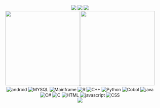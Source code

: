 
<div align="center"> <a href = "mailto:jefersonfreitas1313@gmail.com"><img src="https://img.shields.io/badge/-Gmail-%23333?style=for-the-badge&logo=gmail&logoColor=white" target="_blank"></a>
  <a href="https://www.linkedin.com/in/jeferson-freitas-da-silva-644564171/" target="_blank"><img src="https://img.shields.io/badge/-LinkedIn-%230077B5?style=for-the-badge&logo=linkedin&logoColor=white" target="_blank"></a>
<a href="https://wa.me/11969801105" target="_blank"><img src="https://img.shields.io/badge/-Whatsapp-%2391205?style=for-the-badge&logo=whatsapp&logoColor=white" target="_blank"></a> <div/>
	
<div align="center">
  <a href="https://github.com/jefersonfreitas2525#gh-dark-mode-only">
    <img height="240em" src="https://github-readme-stats.vercel.app/api?username=jefersonfreitas2525&count_private=true&show_icons=true&include_all_commits=true&theme=midnight-purple&bg_color=0d11175c"/>
    <img height="240em" src="https://github-readme-stats.vercel.app/api/top-langs/?username=gabrieIbarboza&langs_count=8&layout=compact&theme=midnight-purple&bg_color=0d11175c"/>
  </a>
</div>

<div style="display: inline_block">

  
<img align="center" alt="android" src="https://img.shields.io/badge/Android-239120?style=for-the-badge&logo=android&logoColor=white"/>
<img align="center" alt="MYSQL" src="https://img.shields.io/badge/MySQL-D2691E?style=for-the-badge&logo=mysql&logoColor=white"/>
<img align="center" alt="Mainframe" src="https://img.shields.io/badge/Mainframe-4169E1?style=for-the-badge&logo=Mainframe&logoColor=white"/>
<img align="center" alt="R" src="https://img.shields.io/badge/R-000000?style=for-the-badge&logo=R&logoColor=white"/>
<img align="center" alt="C++" src="https://img.shields.io/badge/C%2B%2B-00599C?style=for-the-badge&logo=c%2B%2B&logoColor=white"/>
<img align="center" alt="Python" src="https://img.shields.io/badge/Python-000000?style=for-the-badge&logo=Python&logoColor=white"/>
<img align="center" alt="Cobol" src="https://img.shields.io/badge/Cobol-4169E1?style=for-the-badge&logo=Cobol&logoColor=white"/>
<img align="center" alt="java" src="https://img.shields.io/badge/Java-FF0000?style=for-the-badge&logo=java&logoColor=black"/>
<img align="center" alt="C#" src="https://img.shields.io/badge/C%23-8A2BE2?style=for-the-badge&logo=c-sharp&logoColor=white"/>
<img align="center" alt="C" src="https://img.shields.io/badge/C-00599C?style=for-the-badge&logo=c&logoColor=white"/>
<img align="center" alt="HTML" src="https://img.shields.io/badge/HTML-FF4500?style=for-the-badge&logo=html5&logoColor=white"/>
<img align="center" alt="javascript" src="https://img.shields.io/badge/JavaScript-F7DF1E?style=for-the-badge&logo=javascript&logoColor=black"/>
<img align="center" alt="CSS" src="https://img.shields.io/badge/CSS-00599C?&style=for-the-badge&logo=css3&logoColor=white"/>
  <br/>

<img src="https://github.com/jefersonfreitas2525/jefersonfreitas2525/blob/main/lofi%20sad%20gif.gif">
